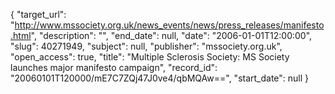 {
  "target_url": "http://www.mssociety.org.uk/news_events/news/press_releases/manifesto.html", 
  "description": "", 
  "end_date": null, 
  "date": "2006-01-01T12:00:00", 
  "slug": 40271949, 
  "subject": null, 
  "publisher": "mssociety.org.uk", 
  "open_access": true, 
  "title": "Multiple Sclerosis Society: MS Society launches major manifesto campaign", 
  "record_id": "20060101T120000/mE7C7ZQj47J0ve4/qbMQAw==", 
  "start_date": null
}

